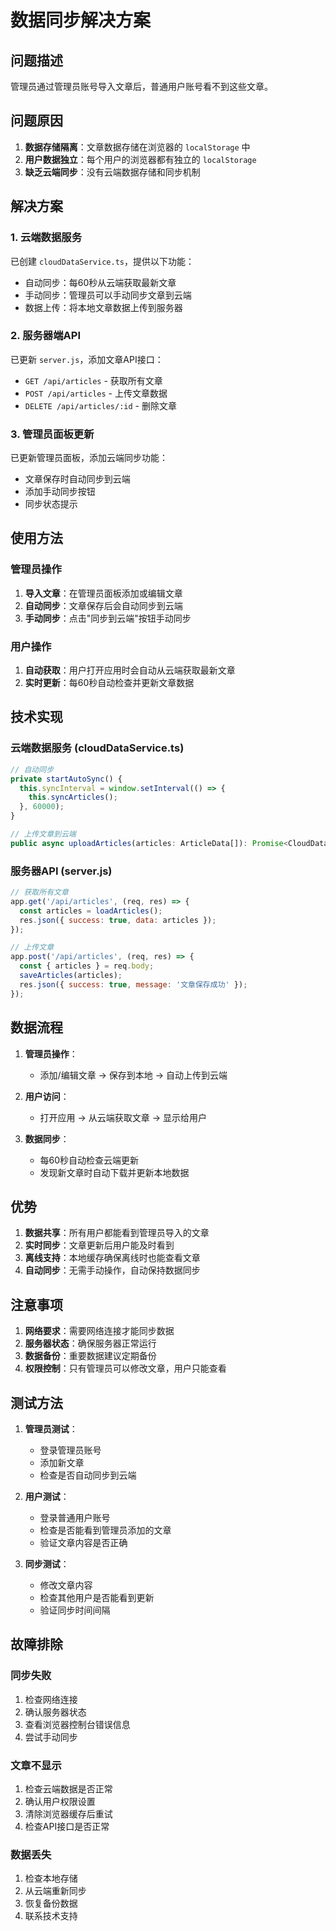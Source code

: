 # 数据同步解决方案

## 问题描述
管理员通过管理员账号导入文章后，普通用户账号看不到这些文章。

## 问题原因
1. **数据存储隔离**：文章数据存储在浏览器的 `localStorage` 中
2. **用户数据独立**：每个用户的浏览器都有独立的 `localStorage`
3. **缺乏云端同步**：没有云端数据存储和同步机制

## 解决方案

### 1. 云端数据服务
已创建 `cloudDataService.ts`，提供以下功能：
- 自动同步：每60秒从云端获取最新文章
- 手动同步：管理员可以手动同步文章到云端
- 数据上传：将本地文章数据上传到服务器

### 2. 服务器端API
已更新 `server.js`，添加文章API接口：
- `GET /api/articles` - 获取所有文章
- `POST /api/articles` - 上传文章数据
- `DELETE /api/articles/:id` - 删除文章

### 3. 管理员面板更新
已更新管理员面板，添加云端同步功能：
- 文章保存时自动同步到云端
- 添加手动同步按钮
- 同步状态提示

## 使用方法

### 管理员操作
1. **导入文章**：在管理员面板添加或编辑文章
2. **自动同步**：文章保存后会自动同步到云端
3. **手动同步**：点击"同步到云端"按钮手动同步

### 用户操作
1. **自动获取**：用户打开应用时会自动从云端获取最新文章
2. **实时更新**：每60秒自动检查并更新文章数据

## 技术实现

### 云端数据服务 (cloudDataService.ts)
```typescript
// 自动同步
private startAutoSync() {
  this.syncInterval = window.setInterval(() => {
    this.syncArticles();
  }, 60000);
}

// 上传文章到云端
public async uploadArticles(articles: ArticleData[]): Promise<CloudDataResponse>
```

### 服务器API (server.js)
```javascript
// 获取所有文章
app.get('/api/articles', (req, res) => {
  const articles = loadArticles();
  res.json({ success: true, data: articles });
});

// 上传文章
app.post('/api/articles', (req, res) => {
  const { articles } = req.body;
  saveArticles(articles);
  res.json({ success: true, message: '文章保存成功' });
});
```

## 数据流程

1. **管理员操作**：
   - 添加/编辑文章 → 保存到本地 → 自动上传到云端

2. **用户访问**：
   - 打开应用 → 从云端获取文章 → 显示给用户

3. **数据同步**：
   - 每60秒自动检查云端更新
   - 发现新文章时自动下载并更新本地数据

## 优势

1. **数据共享**：所有用户都能看到管理员导入的文章
2. **实时同步**：文章更新后用户能及时看到
3. **离线支持**：本地缓存确保离线时也能查看文章
4. **自动同步**：无需手动操作，自动保持数据同步

## 注意事项

1. **网络要求**：需要网络连接才能同步数据
2. **服务器状态**：确保服务器正常运行
3. **数据备份**：重要数据建议定期备份
4. **权限控制**：只有管理员可以修改文章，用户只能查看

## 测试方法

1. **管理员测试**：
   - 登录管理员账号
   - 添加新文章
   - 检查是否自动同步到云端

2. **用户测试**：
   - 登录普通用户账号
   - 检查是否能看到管理员添加的文章
   - 验证文章内容是否正确

3. **同步测试**：
   - 修改文章内容
   - 检查其他用户是否能看到更新
   - 验证同步时间间隔

## 故障排除

### 同步失败
1. 检查网络连接
2. 确认服务器状态
3. 查看浏览器控制台错误信息
4. 尝试手动同步

### 文章不显示
1. 检查云端数据是否正常
2. 确认用户权限设置
3. 清除浏览器缓存后重试
4. 检查API接口是否正常

### 数据丢失
1. 检查本地存储
2. 从云端重新同步
3. 恢复备份数据
4. 联系技术支持 